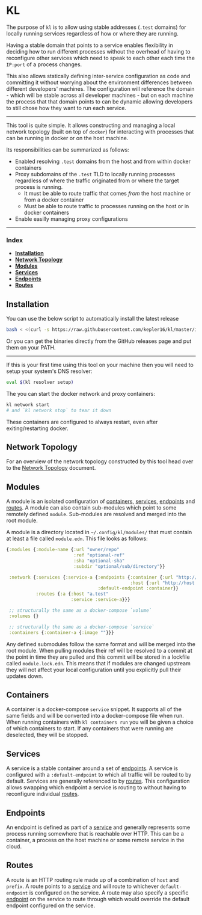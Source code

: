 # KL

The purpose of `kl` is to allow using stable addresses (`.test` domains) for locally running services regardless of how or where they are running.

Having a stable domain that points to a service enables flexibility in deciding how to run different processes without the overhead of having to reconfigure other services which need to speak to each other each time the `IP:port` of a process changes.

This also allows statically defining inter-service configuration as code and committing it without worrying about the environment differences between different developers' machines. The configuration will reference the domain - which will be stable across all developer machines - but on each machine the process that that domain points to can be dynamic allowing developers to still chose how they want to run each service.

---

This tool is quite simple. It allows constructing and managing a local network topology (built on top of `docker`) for interacting with processes that can be running in docker or on the host machine.

Its responsibilities can be summarized as follows:

+ Enabled resolving `.test` domains from the host and from within docker containers
+ Proxy subdomains of the `.test` TLD to locally running processes regardless of where the traffic originated from or where the target process is running.
  + It must be able to route traffic that comes _from_ the host machine or from a docker container
  + Must be able to route traffic _to_ processes running on the host or in docker containers
+ Enable easilly managing proxy configurations

---

### Index

+ [**Installation**](#installation)
+ [**Network Topology**](./docs/network-topology.md)
+ [**Modules**](#modules)
+ [**Services**](#services)
+ [**Endpoints**](#endpoints)
+ [**Routes**](#routes)

## Installation

You can use the below script to automatically install the latest release

```bash
bash < <(curl -s https://raw.githubusercontent.com/kepler16/kl/master/install.sh)
```

Or you can get the binaries directly from the GitHub releases page and put them on your PATH.

---

If this is your first time using this tool on your machine then you will need to setup your system's DNS resolver:

```bash
eval $(kl resolver setup)
```

The you can start the docker network and proxy containers:

```bash
kl network start
# and `kl network stop` to tear it down 
```

These containers are configured to always restart, even after exiting/restarting docker.

## Network Topology

For an overview of the network topology constructed by this tool head over to the [Network Topology](./docs/network-topology.md) document.

## Modules

A module is an isolated configuration of [containers](#containers), [services](#services), [endpoints](#endpoints) and [routes](#routes). A module can also contain sub-modules which point to some remotely defined `module`. Sub-modules are resolved and merged into the root module.

A module is a directory located in `~/.config/kl/modules/` that must contain at least a file called `module.edn`. This file looks as follows:

```clj
{:modules {:module-name {:url "owner/repo"
                         :ref "optional-ref"
                         :sha "optional-sha"
                         :subdir "optional/sub/directory"}}

 :network {:services {:service-a {:endpoints {:container {:url "http://container-a"}
                                              :host {:url "http://host.docker.internal:3000"}}
                                  :default-endpoint :container}}
           :routes {:a {:host "a.test"
                        :service :service-a}}}

 ;; structurally the same as a docker-compose `volume`
 :volumes {} 

 ;; structurally the same as a docker-compose `service`
 :containers {:container-a {:image ""}}} 
```

Any defined submodules follow the same format and will be merged into the root module. When pulling modules their ref will be resolved to a commit at the point in time they are pulled and this commit will be stored in a lockfile called `module.lock.edn`. This means that if modules are changed upstream they will not affect your local configuration until you explicitly pull their updates down.

## Containers

A container is a docker-compose `service` snippet. It supports all of the same fields and will be converted into a docker-compose file when run. When running containers with `kl containers run` you will be given a choice of which containers to start. If any containers that were running are deselected, they will be stopped.

## Services

A service is a stable container around a set of [endpoints](#endpoints). A service is configured with a `:default-endpoint` to which all traffic will be routed to by default. Services are generally referenced to by [routes](#routes). This configuration allows swapping which endpoint a service is routing to without having to reconfigure individual [routes](#routes).

## Endpoints

An endpoint is defined as part of a [service](#services) and generally represents some process running somewhere that is reachable over HTTP. This can be a container, a process on the host machine or some remote service in the cloud.

## Routes

A route is an HTTP routing rule made up of a combination of `host` and `prefix`. A route points to a [service](#services) and will route to whichever `default-endpoint` is configured on the service. A route may also specify a specific [endpoint](#endpoint) on the service to route through which would override the default endpoint configured on the service.
